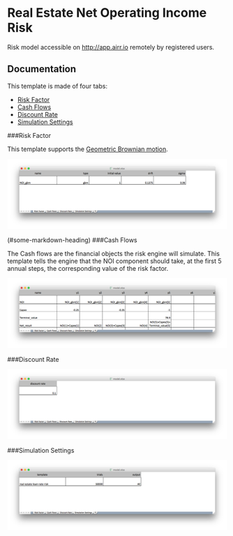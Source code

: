 # Real Estate Net Operating Income Risk

Risk model accessible on http://app.airr.io remotely by registered users.

## Documentation

This template is made of four tabs:

* [Risk Factor](#risk_factor)
* [Cash Flows](#cash_flows)
* [Discount Rate](#discount_rate)
* [Simulation Settings](#simulation_settings)

###<a name="risk_factor"></a>Risk Factor

This template supports the [Geometric Brownian motion](https://en.wikipedia.org/wiki/Geometric_Brownian_motion).

![alt text](img/risk_factor.png)

(#some-markdown-heading)
###<a name="cash_flows"></a>Cash Flows

The Cash flows are the financial objects the risk engine will simulate.
This template tells the engine that the NOI component should take, at the first 5 annual steps, the corresponding value of the risk factor.

![alt text](img/cash_flows.png)

###<a name="discount_rate"></a>Discount Rate

![alt text](img/discount_rate.png)

###<a name="simulation_settings"></a>Simulation Settings

![alt text](img/simulation_settings.png)
